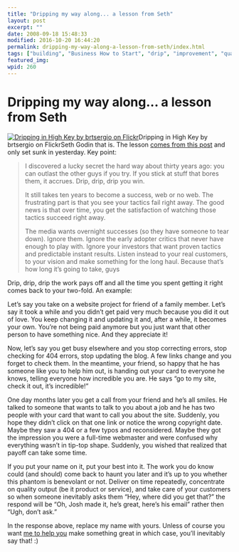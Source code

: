 ```yaml
---
title: "Dripping my way along... a lesson from Seth"
layout: post
excerpt: ""
date: 2008-09-18 15:48:33
modified: 2016-10-20 16:44:20
permalink: dripping-my-way-along-a-lesson-from-seth/index.html
tags: ["building", "Business How to Start", "drip", "improvement", "quality", "reputation", "self", "Seth Godin", "Crazy Ideas"]
featured_img: 
wpid: 260
---
```


# Dripping my way along... a lesson from Seth

[![Dripping in High Key by brtsergio on Flickr](http://farm3.static.flickr.com/2140/2279908675_f2104b0e52.jpg "Dripping in High Key")](http://www.flickr.com/photos/brtsergio/2279908675/)Dripping in High Key by brtsergio on FlickrSeth Godin that is. The lesson [comes from this post](http://sethgodin.typepad.com/seths_blog/2008/08/the-secret-of-t.html) and only set sunk in yesterday. Key point:

> I discovered a lucky secret the hard way about thirty years ago: you can outlast the other guys if you try. If you stick at stuff that bores them, it accrues. Drip, drip, drip you win.
> 
> It still takes ten years to become a success, web or no web. The frustrating part is that you see your tactics fail right away. The good news is that over time, you get the satisfaction of watching those tactics succeed right away.
> 
> The media wants overnight successes (so they have someone to tear down). Ignore them. Ignore the early adopter critics that never have enough to play with. Ignore your investors that want proven tactics and predictable instant results. Listen instead to your real customers, to your vision and make something for the long haul. Because that’s how long it’s going to take, guys

Drip, drip, drip the work pays off and all the time you spent getting it right comes back to your two-fold. An example:

Let’s say you take on a website project for friend of a family member. Let’s say it took a while and you didn’t get paid very much because you did it out of love. You keep changing it and updating it and, after a while, it becomes your own. You’re not being paid anymore but you just want that other person to have something nice. And they appreciate it!

Now, let’s say you get busy elsewhere and you stop correcting errors, stop checking for 404 errors, stop updating the blog. A few links change and you forget to check them. In the meantime, your friend, so happy that he has someone like you to help him out, is handing out your card to everyone he knows, telling everyone how incredible you are. He says “go to my site, check it out, it’s incredible!”

One day months later you get a call from your friend and he’s all smiles. He talked to someone that wants to talk to you about a job and he has two people with your card that want to call you about the site. Suddenly, you hope they didn’t click on that one link or notice the wrong copyright date. Maybe they saw a 404 or a few typos and reconsidered. Maybe they got the impression you were a full-time webmaster and were confused why everything wasn’t in tip-top shape. Suddenly, you wished that realized that payoff can take some time.

If you put your name on it, put your best into it. The work you do know could (and should) come back to haunt you later and it’s up to you whether this phantom is benevolant or not. Deliver on time repeatedly, concentrate on quality output (be it product or service), and take care of your customers so when someone inevitably asks them “Hey, where did you get that?” the respond will be “Oh, Josh made it, he’s great, here’s his email” rather then “Ugh, don’t ask.”

In the response above, replace my name with yours. Unless of course you want [me to help you](mailto:josh@joshcanhelp.com) make something great in which case, you’ll inevitably say that! :)
